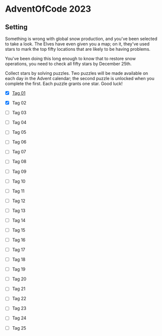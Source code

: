 # AdventOfCode 2023

## Setting

Something is wrong with global snow production, and you've been selected to take a look. The Elves have even given you a map; on it, they've used stars to mark the top fifty locations that are likely to be having problems.

You've been doing this long enough to know that to restore snow operations, you need to check all fifty stars by December 25th.

Collect stars by solving puzzles. Two puzzles will be made available on each day in the Advent calendar; the second puzzle is unlocked when you complete the first. Each puzzle grants one star. Good luck!

- [x] [Tag 01](day1/task.md)
- [x] Tag 02
- [ ] Tag 03
- [ ] Tag 04
- [ ] Tag 05
- [ ] Tag 06
- [ ] Tag 07
- [ ] Tag 08
- [ ] Tag 09
- [ ] Tag 10
- [ ] Tag 11
- [ ] Tag 12

- [ ] Tag 13
- [ ] Tag 14
- [ ] Tag 15
- [ ] Tag 16
- [ ] Tag 17
- [ ] Tag 18
- [ ] Tag 19
- [ ] Tag 20
- [ ] Tag 21
- [ ] Tag 22
- [ ] Tag 23
- [ ] Tag 24
- [ ] Tag 25
